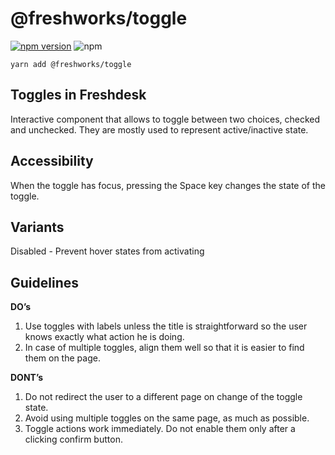 @freshworks/toggle
==============================================================================
[![npm version](https://badge.fury.io/js/%40freshworks%2Ftoggle.svg)](https://www.npmjs.com/package/@freshworks/toggle)
![npm](https://img.shields.io/npm/dm/@freshworks/toggle)

```
yarn add @freshworks/toggle
```

Toggles in Freshdesk
------------------------------------------------------------------------------
Interactive component that allows to toggle between two choices, checked and unchecked. They are mostly used to represent active/inactive state.

Accessibility
------------------------------------------------------------------------------
When the toggle has focus, pressing the Space key changes the state of the toggle.

Variants
------------------------------------------------------------------------------
Disabled - Prevent hover states from activating

Guidelines
------------------------------------------------------------------------------
**DO’s**

1. Use toggles with labels unless the title is straightforward so the user knows exactly what action he is doing.
2. In case of multiple toggles, align them well so that it is easier to find them on the page.

**DONT’s**

1. Do not redirect the user to a different page on change of the toggle state. 
2. Avoid using multiple toggles on the same page, as much as possible.
3. Toggle actions work immediately. Do not enable them only after a clicking confirm button.
